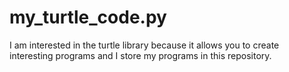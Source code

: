 # my_turtle_code.py
I am interested in the turtle library because it allows you to create interesting programs and I store my programs in this repository.
